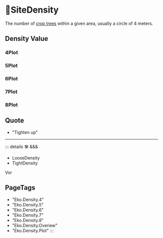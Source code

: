 # 🔻<via>SiteDensity</via>

The number of [crop trees](/Glossary/glossary#crop-tree) within a given area, usually a circle of 4 meters.

## Density Value

### 4Plot

### 5Plot

### 6Plot

### 7Plot

### 8Plot

## Quote

- "Tighten up"

---

<!-- =================================================== -->
<!-- =================================================== -->
<!-- =================================================== -->
<!-- =================================================== -->
<!-- =================================================== -->
::: details 🛠 <dev>&&&</dev>

- LooseDensity
- TightDensity

Vor

<h2>PageTags</h2>

- "Eko.Density.4"
- "Eko.Density.5"
- "Eko.Density.6"
- "Eko.Density.7"
- "Eko.Density.8"
- "Eko.Density.Overiew"
- "Eko.Density.Plot"
:::
